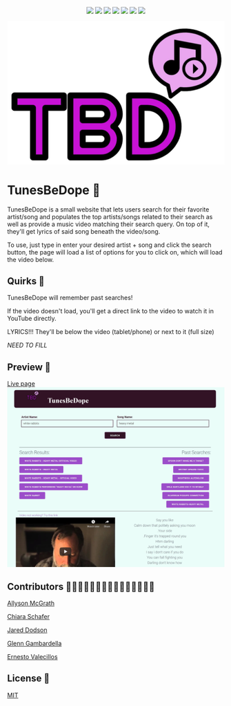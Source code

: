 <p align="center">
    <img src="https://img.shields.io/badge/HTML5-orange" />    
    <img src="https://img.shields.io/badge/Javascript-yellow" />
    <img src="https://img.shields.io/badge/CSS-blue"  />
    <img src="https://img.shields.io/badge/jQuery-purple"  />
    <img src="https://img.shields.io/badge/Milligram-brightgreen"/>
    <img src="https://img.shields.io/badge/YouTube%20API-red" />
    <img src="https://img.shields.io/badge/Musixmatch%20Lyrics%20API-violet" />
</p>

![Logo](./assets/images/TBD_logo_cropped.jpg)

# TunesBeDope 🎼

TunesBeDope is a small website that lets users search for their favorite artist/song and populates the top artists/songs related to their search as well as provide a music video matching their search query. On top of it, they'll get lyrics of said song beneath the video/song.

To use, just type in enter your desired artist + song and click the search button, the page will load a list of options for you to click on, which will load the video below.

## Quirks 🎯

TunesBeDope will remember past searches!

If the video doesn't load, you'll get a direct link to the video to watch it in YouTube directly.

LYRICS!!! They'll be below the video (tablet/phone) or next to it (full size)

_NEED TO FILL_

## Preview 👀

[Live page](https://evalecillos.github.io/T-B-D/)
![Preview](./assets/images/sitepreview.JPG)

## Contributors 🙋🏻‍♂️🙋🏻‍♀️🙋🏼‍♀️🙋🏼‍♂️🙋🏽‍♂️

[Allyson McGrath](https://github.com/AllysonMcGrath)

[Chiara Schafer](https://github.com/ChiaraNS)

[Jared Dodson](https://github.com/jareddodson)

[Glenn Gambardella](https://github.com/ggamb)

[Ernesto Valecillos](https://github.com/evalecillos)

## License 📓

[MIT](https://choosealicense.com/licenses/mit/)
